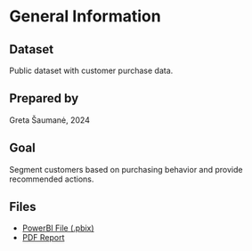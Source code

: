 # General Information

## Dataset
Public dataset with customer purchase data.

## Prepared by
Greta Šaumanė, 2024

## Goal
Segment customers based on purchasing behavior and provide recommended actions.

## Files
- [PowerBI File (.pbix)](RFM%20Analysis%20Portfolio%20Project.pbix)
- [PDF Report](RFM%20Analysis%20Portfolio%20Project.pdf)
